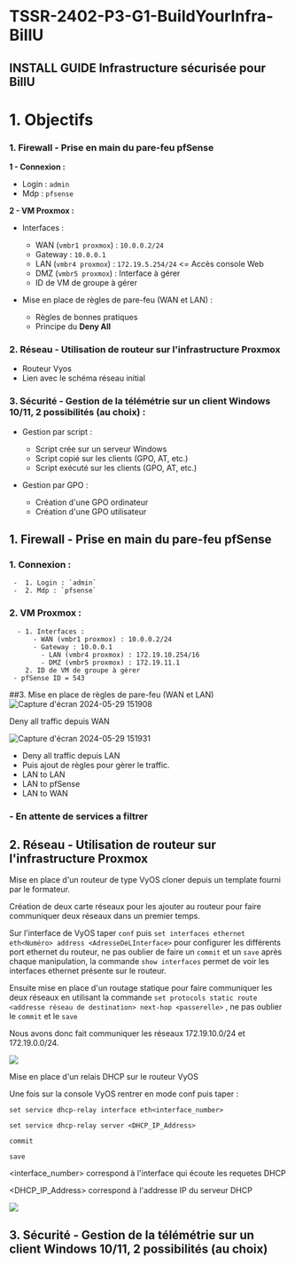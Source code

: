# TSSR-2402-P3-G1-BuildYourInfra-BillU

## INSTALL GUIDE Infrastructure sécurisée pour BillU

# 1. Objectifs

### 1. Firewall - Prise en main du pare-feu pfSense
**1 - Connexion :**
- Login : `admin`
- Mdp : `pfsense`

**2 - VM Proxmox :**

- Interfaces :
  - WAN (`vmbr1 proxmox`) : `10.0.0.2/24`
  - Gateway : `10.0.0.1`
  - LAN (`vmbr4 proxmox`) : `172.19.5.254/24` <= Accès console Web
  - DMZ (`vmbr5 proxmox`) : Interface à gérer
  - ID de VM de groupe à gérer
      
- Mise en place de règles de pare-feu (WAN et LAN) :
  - Règles de bonnes pratiques
  - Principe du **Deny All**

### 2. Réseau - Utilisation de routeur sur l'infrastructure Proxmox
  - Routeur Vyos
  - Lien avec le schéma réseau initial

### 3. Sécurité - Gestion de la télémétrie sur un client Windows 10/11, 2 possibilités (au choix) :

- Gestion par script :
  - Script crée sur un serveur Windows
  - Script copié sur les clients (GPO, AT, etc.)
  - Script exécuté sur les clients (GPO, AT, etc.)

- Gestion par GPO :
  - Création d'une GPO ordinateur
  - Création d'une GPO utilisateur

## 1. Firewall - Prise en main du pare-feu pfSense
### 1. Connexion :
	 -	1. Login : `admin`
	 -	2. Mdp : `pfsense`
### 2. VM Proxmox :
	  -	1. Interfaces :
		  - WAN (vmbr1 proxmox) : 10.0.0.2/24
		  - Gateway : 10.0.0.1
			- LAN (vmbr4 proxmox) : 172.19.10.254/16 
			- DMZ (vmbr5 proxmox) : 172.19.11.1
		2. ID de VM de groupe à gérer
     - pfSense ID = 543
##3. Mise en place de règles de pare-feu (WAN et LAN)
  ![Capture d'écran 2024-05-29 151908](https://github.com/WildCodeSchool/TSSR-2402-P3-G1-BuildYourInfra-BillU/assets/160050170/2bdf9f9e-5dcb-4b13-8947-2f37fcb8a3aa)
    
  Deny all traffic depuis WAN

  ![Capture d'écran 2024-05-29 151931](https://github.com/WildCodeSchool/TSSR-2402-P3-G1-BuildYourInfra-BillU/assets/160050170/b7836113-b743-44dc-bbc4-2621f2d1c4a6)
    
  - Deny all traffic depuis LAN
  - Puis ajout de règles pour gèrer le traffic.
  - LAN to LAN
  - LAN to pfSense
  - LAN to WAN

 ### - En attente de services a filtrer
    



## 2. Réseau - Utilisation de routeur sur l'infrastructure Proxmox

Mise en place d'un routeur de type VyOS cloner depuis un template fourni par le formateur.

Création de deux carte réseaux pour les ajouter au routeur pour faire communiquer deux réseaux dans un premier temps.

Sur l'interface de VyOS taper `conf` puis `set interfaces ethernet eth<Numéro> address <AdresseDeLInterface>` pour configurer les différents port ethernet du routeur, ne pas oublier de faire un `commit` et un `save` après chaque manipulation, la commande `show interfaces` permet de voir les interfaces ethernet présente sur le routeur.

Ensuite mise en place d'un routage statique pour faire communiquer les deux réseaux en utilisant la commande `set protocols static route <addresse réseau de destination> next-hop <passerelle>` , ne pas oublier le `commit` et le `save`

Nous avons donc fait communiquer les réseaux 172.19.10.0/24 et 172.19.0.0/24.

![](https://github.com/WildCodeSchool/TSSR-2402-P3-G1-BuildYourInfra-BillU/blob/main/RESSOURCES/VyOS_Show_Interface&Show_IP_Route.png?raw=true)

Mise en place d'un relais DHCP sur le routeur VyOS

Une fois sur la console VyOS rentrer en mode conf puis taper :

`set service dhcp-relay interface eth<interface_number>`

`set service dhcp-relay server <DHCP_IP_Address>`

`commit`

`save`

<interface_number> correspond à l'interface qui écoute les requetes DHCP

<DHCP_IP_Address> correspond à l'addresse IP du serveur DHCP

![](https://github.com/WildCodeSchool/TSSR-2402-P3-G1-BuildYourInfra-BillU/blob/main/RESSOURCES/VyOS_Relay_DHCP.png?raw=true)


## 3. Sécurité - Gestion de la télémétrie sur un client Windows 10/11, 2 possibilités (au choix)
